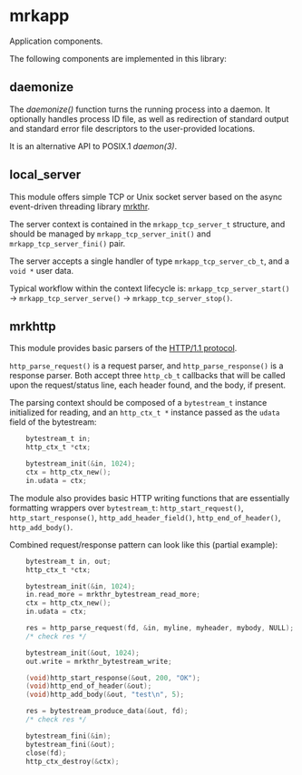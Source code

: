 mrkapp
======

Application components.

The following components are implemented in this library:

daemonize
---------

The _daemonize()_ function turns the running process into a daemon.  It
optionally handles process ID file, as well as redirection of standard
output and standard error file descriptors to the user-provided locations.

It is an alternative API to POSIX.1 _daemon(3)_.


local\_server
-----------

This module offers simple TCP or Unix socket server based on the async
event-driven threading library
[mrkthr](http://github.com/mkushnir/mrkthr).

The server context is contained in the `mrkapp_tcp_server_t` structure,
and should be managed by `mrkapp_tcp_server_init()` and
`mrkapp_tcp_server_fini()` pair.

The server accepts a single handler of type `mrkapp_tcp_server_cb_t`, and
a `void *` user data.

Typical workflow within the context lifecycle is:
`mrkapp_tcp_server_start()` -> `mrkapp_tcp_server_serve()` ->
`mrkapp_tcp_server_stop()`.


mrkhttp
-------

This module provides basic parsers of the [HTTP/1.1
protocol](https://www.ietf.org/rfc/rfc2616.txt).

`http_parse_request()` is a request parser, and `http_parse_response()` is
a response parser.  Both accept three `http_cb_t` callbacks that will be
called upon the request/status line, each header found, and the body, if
present.


The parsing context should be composed of a `bytestream_t` instance
initialized for reading, and an `http_ctx_t *` instance passed as the
`udata` field of the bytestream:

```C
    bytestream_t in;
    http_ctx_t *ctx;

    bytestream_init(&in, 1024);
    ctx = http_ctx_new();
    in.udata = ctx;
```

The module also provides basic HTTP writing functions that are essentially
formatting wrappers over `bytestream_t`: `http_start_request()`,
`http_start_response()`, `http_add_header_field()`,
`http_end_of_header()`, `http_add_body()`.


Combined request/response pattern can look like this (partial example):
```C
    bytestream_t in, out;
    http_ctx_t *ctx;

    bytestream_init(&in, 1024);
    in.read_more = mrkthr_bytestream_read_more;
    ctx = http_ctx_new();
    in.udata = ctx;

    res = http_parse_request(fd, &in, myline, myheader, mybody, NULL);
    /* check res */

    bytestream_init(&out, 1024);
    out.write = mrkthr_bytestream_write;

    (void)http_start_response(&out, 200, "OK");
    (void)http_end_of_header(&out);
    (void)http_add_body(&out, "test\n", 5);

    res = bytestream_produce_data(&out, fd);
    /* check res */

    bytestream_fini(&in);
    bytestream_fini(&out);
    close(fd);
    http_ctx_destroy(&ctx);
```

